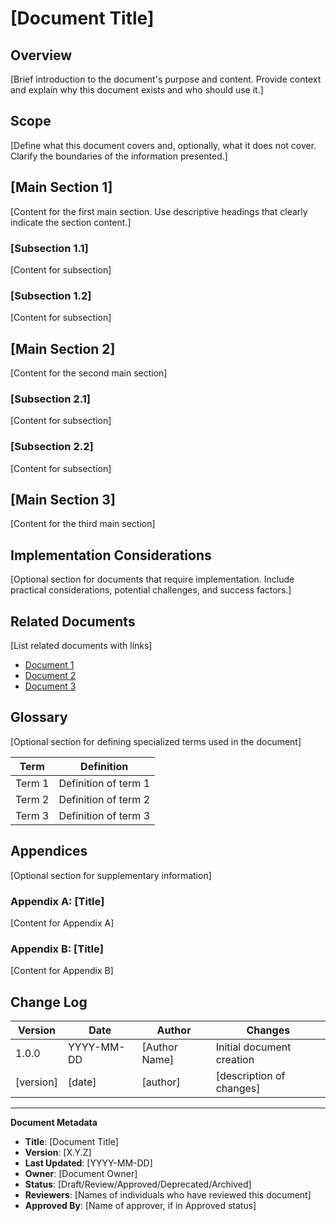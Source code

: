 # [Document Title]

<!-- 
Document Template
Version: 1.0
Last Updated: 2025-05-06
-->

## Overview

[Brief introduction to the document's purpose and content. Provide context and explain why this document exists and who should use it.]

## Scope

[Define what this document covers and, optionally, what it does not cover. Clarify the boundaries of the information presented.]

## [Main Section 1]

[Content for the first main section. Use descriptive headings that clearly indicate the section content.]

### [Subsection 1.1]

[Content for subsection]

### [Subsection 1.2]

[Content for subsection]

## [Main Section 2]

[Content for the second main section]

### [Subsection 2.1]

[Content for subsection]

### [Subsection 2.2]

[Content for subsection]

## [Main Section 3]

[Content for the third main section]

## Implementation Considerations

[Optional section for documents that require implementation. Include practical considerations, potential challenges, and success factors.]

## Related Documents

[List related documents with links]

- [Document 1](path/to/document1.md)
- [Document 2](path/to/document2.md)
- [Document 3](path/to/document3.md)

## Glossary

[Optional section for defining specialized terms used in the document]

| Term | Definition |
|------|------------|
| Term 1 | Definition of term 1 |
| Term 2 | Definition of term 2 |
| Term 3 | Definition of term 3 |

## Appendices

[Optional section for supplementary information]

### Appendix A: [Title]

[Content for Appendix A]

### Appendix B: [Title]

[Content for Appendix B]

## Change Log

| Version | Date | Author | Changes |
|---------|------|--------|---------|
| 1.0.0 | YYYY-MM-DD | [Author Name] | Initial document creation |
| [version] | [date] | [author] | [description of changes] |

---

**Document Metadata**
- **Title**: [Document Title]
- **Version**: [X.Y.Z]
- **Last Updated**: [YYYY-MM-DD]
- **Owner**: [Document Owner]
- **Status**: [Draft/Review/Approved/Deprecated/Archived]
- **Reviewers**: [Names of individuals who have reviewed this document]
- **Approved By**: [Name of approver, if in Approved status]